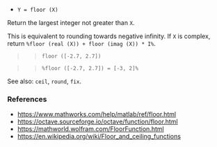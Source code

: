 - `Y = floor (X)`

Return the largest integer not greater than `X`.

This is equivalent to rounding towards negative infinity. If `X` is complex,
return `%floor (real (X)) + floor (imag (X)) * I%`.

> > `floor ([-2.7, 2.7])`

> > `%floor ([-2.7, 2.7]) = [-3, 2]%`

See also: `ceil`, `round`, `fix`.

### References

- https://www.mathworks.com/help/matlab/ref/floor.html
- https://octave.sourceforge.io/octave/function/floor.html
- https://mathworld.wolfram.com/FloorFunction.html
- https://en.wikipedia.org/wiki/Floor_and_ceiling_functions
